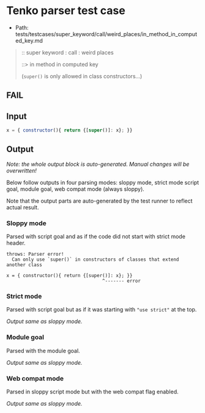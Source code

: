 # Tenko parser test case

- Path: tests/testcases/super_keyword/call/weird_places/in_method_in_computed_key.md

> :: super keyword : call : weird places
>
> ::> in method in computed key
>
> (`super()` is only allowed in class constructors...)

## FAIL

## Input

`````js
x = { constructor(){ return {[super()]: x}; }}
`````

## Output

_Note: the whole output block is auto-generated. Manual changes will be overwritten!_

Below follow outputs in four parsing modes: sloppy mode, strict mode script goal, module goal, web compat mode (always sloppy).

Note that the output parts are auto-generated by the test runner to reflect actual result.

### Sloppy mode

Parsed with script goal and as if the code did not start with strict mode header.

`````
throws: Parser error!
  Can only use `super()` in constructors of classes that extend another class

x = { constructor(){ return {[super()]: x}; }}
                                   ^------- error
`````

### Strict mode

Parsed with script goal but as if it was starting with `"use strict"` at the top.

_Output same as sloppy mode._

### Module goal

Parsed with the module goal.

_Output same as sloppy mode._

### Web compat mode

Parsed in sloppy script mode but with the web compat flag enabled.

_Output same as sloppy mode._
